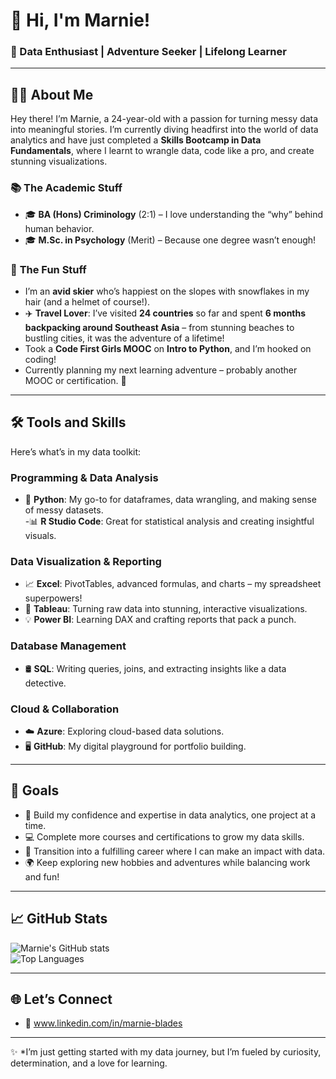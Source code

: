 # 👋 Hi, I'm Marnie!  
### 🌟 Data Enthusiast | Adventure Seeker | Lifelong Learner  

---

## 🧑‍🎓 About Me  
Hey there! I’m Marnie, a 24-year-old with a passion for turning messy data into meaningful stories. I’m currently diving headfirst into the world of data analytics and have just completed a **Skills Bootcamp in Data Fundamentals**, where I learnt to wrangle data, code like a pro, and create stunning visualizations.  

### 📚 **The Academic Stuff**  
- 🎓 **BA (Hons) Criminology** (2:1) – I love understanding the “why” behind human behavior.  
- 🎓 **M.Sc. in Psychology** (Merit) – Because one degree wasn’t enough!  

### 🎿 **The Fun Stuff**  
- I’m an **avid skier** who’s happiest on the slopes with snowflakes in my hair (and a helmet of course!).
- ✈️ **Travel Lover**: I’ve visited **24 countries** so far and spent **6 months backpacking around Southeast Asia** – from stunning beaches to bustling cities, it was the adventure of a lifetime!
- Took a **Code First Girls MOOC** on **Intro to Python**, and I’m hooked on coding!  
- Currently planning my next learning adventure – probably another MOOC or certification. 🚀  

---

## 🛠️ Tools and Skills  
Here’s what’s in my data toolkit:  

### **Programming & Data Analysis**  
- 🐍 **Python**: My go-to for dataframes, data wrangling, and making sense of messy datasets.  
-📊 **R Studio Code**: Great for statistical analysis and creating insightful visuals.

### **Data Visualization & Reporting**  
- 📈 **Excel**: PivotTables, advanced formulas, and charts – my spreadsheet superpowers!  
- 🎨 **Tableau**: Turning raw data into stunning, interactive visualizations.  
- 💡 **Power BI**: Learning DAX and crafting reports that pack a punch.  

### **Database Management**  
- 🛢️ **SQL**: Writing queries, joins, and extracting insights like a data detective.  

### **Cloud & Collaboration**  
- ☁️ **Azure**: Exploring cloud-based data solutions.  
- 🖥️ **GitHub**: My digital playground for portfolio building.  

---

## 🎯 Goals  
- 🌟 Build my confidence and expertise in data analytics, one project at a time.  
- 💻 Complete more courses and certifications to grow my data skills.  
- 🚀 Transition into a fulfilling career where I can make an impact with data.  
- 🌍 Keep exploring new hobbies and adventures while balancing work and fun!  

---

## 📈 GitHub Stats  
![Marnie's GitHub stats](https://github-readme-stats.vercel.app/api?username=marnie24&show_icons=true&theme=radical)  
![Top Languages](https://github-readme-stats.vercel.app/api/top-langs/?username=marnie24&layout=compact&theme=radical)  

---

## 🌐 Let’s Connect  
- 🌟 www.linkedin.com/in/marnie-blades 

---

✨ *I’m just getting started with my data journey, but I’m fueled by curiosity, determination, and a love for learning.

